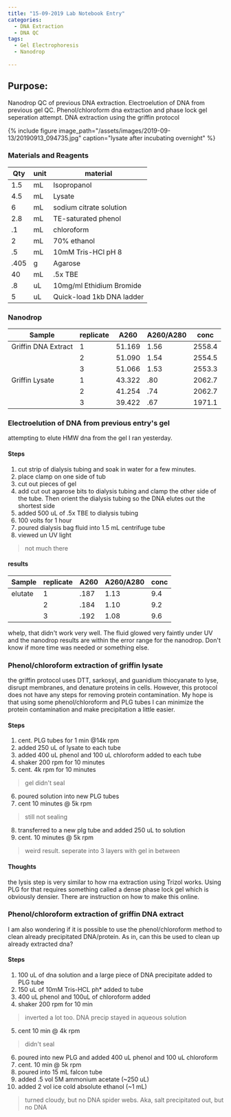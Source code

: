 ```yaml
---
title: "15-09-2019 Lab Notebook Entry"
categories:
  - DNA Extraction
  - DNA QC
tags:
  - Gel Electrophoresis
  - Nanodrop 
  
---
```


## Purpose:

Nanodrop QC of previous DNA extraction. Electroelution of DNA from previous gel QC. Phenol/chloroform dna extraction and phase lock gel seperation attempt. DNA extraction using the griffin protocol

{% include figure image_path="/assets/images/2019-09-13/20190913_094735.jpg" caption="lysate after incubating overnight"  %}  

### Materials and Reagents

|Qty|unit|material|
|---|----|--------|
|1.5|mL|Isopropanol|
|4.5|mL|Lysate|
|6|mL|sodium citrate solution|
|2.8|mL|TE-saturated phenol|
|.1|mL|chloroform|
|2|mL|70% ethanol|
|.5|mL|10mM Tris-HCl pH 8|
|.405|g|Agarose|
|40|mL|.5x TBE|
|.8|uL|10mg/ml Ethidium Bromide|
|5|uL|Quick-load 1kb DNA ladder|

### Nanodrop

|Sample|replicate|A260|A260/A280|conc|
|------|---------|----|---------|----|
|Griffin DNA Extract|1|51.169|1.56|2558.4|
||2|51.090|1.54|2554.5|
||3|51.066|1.53|2553.3|
|Griffin Lysate|1|43.322|.80|2062.7|
||2|41.254|.74|2062.7|
||3|39.422|.67|1971.1|

### Electroelution of DNA from previous entry's gel

attempting to elute HMW dna from the gel I ran yesterday. 

#### Steps
1. cut strip of dialysis tubing and soak in water for a few minutes. 
2. place clamp on one side of tub
3. cut out pieces of gel
4. add cut out agarose bits to dialysis tubing and clamp the other side of the tube. Then orient the dialysis tubing so the DNA elutes out the shortest side
5. added 500 uL of .5x TBE to dialysis tubing 
6. 100 volts for 1 hour
7. poured dialysis bag fluid into 1.5 mL centrifuge tube
8. viewed un UV light
> not much there

#### results

|Sample|replicate|A260|A260/A280|conc|
|------|---------|----|---------|----|
|elutate|1|.187|1.13|9.4|
||2|.184|1.10|9.2|
||3|.192|1.08|9.6|

whelp, that didn't work very well. The fluid glowed very faintly under UV and the nanodrop results are within the error range for the nanodrop. Don't know if more time was needed or something else.

### Phenol/chloroform extraction of griffin lysate
the griffin protocol uses DTT, sarkosyl, and guanidium thiocyanate to lyse, disrupt membranes, and denature proteins in cells. However, this protocol does not have any steps for removing protein contamination. My hope is that using some phenol/chloroform and PLG tubes I can minimize the protein contamination and make precipitation a little easier. 

#### Steps
1. cent. PLG tubes for 1 min @14k rpm
2. added 250 uL of lysate to each tube
3. added 400 uL phenol and 100 uL chloroform added to each tube
4. shaker 200 rpm for 10 minutes
5. cent. 4k rpm for 10 minutes
> gel didn't seal
6. poured solution into new PLG tubes
7. cent 10 minutes @ 5k rpm
> still not sealing
8. transferred to a new plg tube and added 250 uL to solution
9. cent. 10 minutes @ 5k rpm
> weird result. seperate into 3 layers with gel in between

#### Thoughts
the lysis step is very similar to how rna extraction using Trizol works. Using PLG for that requires something called a dense phase lock gel which is obviously densier. There are instruction on how to make this online. 

### Phenol/chloroform extraction of griffin DNA extract
I am also wondering if it is possible to use the phenol/chloroform method to clean already precipitated DNA/protein. As in, can this be used to clean up already extracted dna?

#### Steps
1. 100 uL of dna solution and a large piece of DNA precipitate added to PLG tube
2. 150 uL of 10mM Tris-HCL ph* added to tube
3. 400 uL phenol and 100uL of chloroform added
4. shaker 200 rpm for 10 min
> inverted a lot too. DNA precip stayed in aqueous solution
5. cent 10 min @ 4k rpm
> didn't seal
6. poured into new PLG and added 400 uL phenol and 100 uL chloroform
7. cent. 10 min @ 5k rpm
8. poured into 15 mL falcon tube
9. added .5 vol 5M ammonium acetate (~250 uL)
10. added 2 vol ice cold absolute ethanol (~1 mL)
> turned cloudy, but no DNA spider webs. Aka, salt precipitated out, but no DNA  

